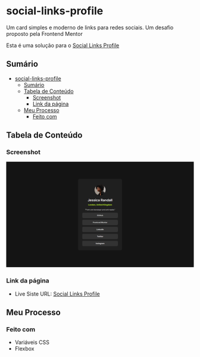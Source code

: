 # social-links-profile

Um card simples e moderno de links para redes sociais. Um desafio proposto pela Frontend Mentor

Esta é uma solução para o [Social Links Profile](https://www.frontendmentor.io/challenges/social-links-profile-UG32l9m6dQ)

## Sumário

- [social-links-profile](#social-links-profile)
  - [Sumário](#sumário)
  - [Tabela de Conteúdo](#tabela-de-conteúdo)
    - [Screenshot](#screenshot)
    - [Link da página](#link-da-página)
  - [Meu Processo](#meu-processo)
    - [Feito com](#feito-com)

## Tabela de Conteúdo

### Screenshot

![](./img/screenshot.png)

### Link da página

- Live Siste URL: [Social Links Profile]()

## Meu Processo

### Feito com

- Variáveis CSS
- Flexbox
